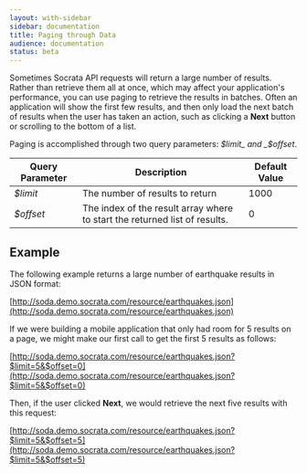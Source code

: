 ```yaml
---
layout: with-sidebar
sidebar: documentation 
title: Paging through Data
audience: documentation
status: beta
---
```


Sometimes Socrata API requests will return a large number of results. Rather than retrieve them all at once, which may affect your application's performance, you can use paging to retrieve the results in batches. Often an application will show the first few results, and then only load the next batch of results when the user has taken an action, such as clicking a **Next** button or scrolling to the bottom of a list.

Paging is accomplished through two query parameters: _$limit_ and _$offset_.

|Query Parameter|Description|Default Value|
|---|---|---|
|_$limit_|The number of results to return|1000|
|_$offset_|The index of the result array where to start the returned list of results.|0| 

## Example

The following example returns a large number of earthquake results in JSON format:

[http://soda.demo.socrata.com/resource/earthquakes.json](http://soda.demo.socrata.com/resource/earthquakes.json)

If we were building a mobile application that only had room for 5 results on a page, we might make our first call to get the first 5 results as follows:

[http://soda.demo.socrata.com/resource/earthquakes.json?$limit=5&$offset=0](http://soda.demo.socrata.com/resource/earthquakes.json?$limit=5&$offset=0)

Then, if the user clicked **Next**, we would retrieve the next five results with this request:

[http://soda.demo.socrata.com/resource/earthquakes.json?$limit=5&$offset=5](http://soda.demo.socrata.com/resource/earthquakes.json?$limit=5&$offset=5)
